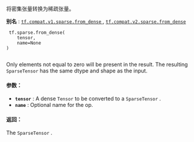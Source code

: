 将密集张量转换为稀疏张量。

**别名** : [ `tf.compat.v1.sparse.from_dense` ](/api_docs/python/tf/sparse/from_dense), [ `tf.compat.v2.sparse.from_dense` ](/api_docs/python/tf/sparse/from_dense)

```
 tf.sparse.from_dense(
    tensor,
    name=None
)
 
```

Only elements not equal to zero will be present in the result. The resulting `SparseTensor`  has the same dtype and shape as the input.

#### 参数：
- **`tensor`** : A dense  `Tensor`  to be converted to a  `SparseTensor` .
- **`name`** : Optional name for the op.


#### 返回：
The  `SparseTensor` .

